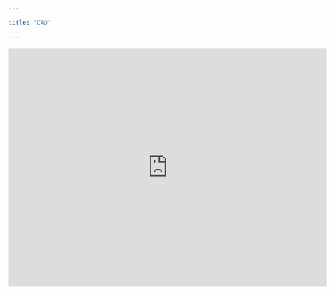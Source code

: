 ```yaml
---

title: "CAD"

---
```


<iframe src="https://myhub.autodesk360.com/ue2fbee0b/shares/public/SH512d4QTec90decfa6e2c516a0ded461a88?mode=embed" width="640" height="480" allowfullscreen="true" webkitallowfullscreen="true" mozallowfullscreen="true"  frameborder="0"></iframe>
